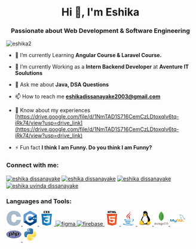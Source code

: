 <h1 align="center">Hi 👋, I'm Eshika</h1>

<!--![photo_2025-03-16_19-35-20](https://github.com/user-attachments/assets/b84dac73-40fe-4d0d-b192-a7a48fe2b6cd)
-->
<h3 align="center">Passionate about Web Development & Software Engineering</h3>

<p align="left"> <img src="https://komarev.com/ghpvc/?username=eshika2&label=Profile%20views&color=0e75b6&style=flat" alt="eshika2" /> </p>

- 🔭 I’m currently Learning **Angular Course & Laravel Course.**

- 🌱 I’m currently Working as a **Intern Backend Developer** at **Aventure IT Soulutions**

- 💬 Ask me about **Java, DSA Questions**

- 📫 How to reach me **eshikadissanayake2003@gmail.com**

- 📄 Know about my experiences [https://drive.google.com/file/d/1NmTAD1S716CemCzLDtoxqlv6tq-iRk74/view?usp=drive_link](https://drive.google.com/file/d/1NmTAD1S716CemCzLDtoxqlv6tq-iRk74/view?usp=drive_link)

- ⚡ Fun fact **I think I am Funny. Do you think I am Funny?**

<h3 align="left">Connect with me:</h3>
<p align="left">
<a href="https://linkedin.com/in/eshika dissanayake" target="blank"><img align="center" src="https://raw.githubusercontent.com/rahuldkjain/github-profile-readme-generator/master/src/images/icons/Social/linked-in-alt.svg" alt="eshika dissanayake" height="30" width="40" /></a>
<a href="https://fb.com/eshika dissanayake" target="blank"><img align="center" src="https://raw.githubusercontent.com/rahuldkjain/github-profile-readme-generator/master/src/images/icons/Social/facebook.svg" alt="eshika dissanayake" height="30" width="40" /></a>
<a href="https://instagram.com/eshika dissanayake" target="blank"><img align="center" src="https://raw.githubusercontent.com/rahuldkjain/github-profile-readme-generator/master/src/images/icons/Social/instagram.svg" alt="eshika dissanayake" height="30" width="40" /></a>
<a href="https://www.leetcode.com/eshika uvinda dissanayake" target="blank"><img align="center" src="https://raw.githubusercontent.com/rahuldkjain/github-profile-readme-generator/master/src/images/icons/Social/leet-code.svg" alt="eshika uvinda dissanayake" height="30" width="40" /></a>
</p>

<h3 align="left">Languages and Tools:</h3>
<p align="left"> 
<!-- <a href="https://developer.android.com" target="_blank" rel="noreferrer"> <img src="https://raw.githubusercontent.com/devicons/devicon/master/icons/android/android-original-wordmark.svg" alt="android" width="40" height="40"/> </a> -->
<a href="https://www.cprogramming.com/" target="_blank" rel="noreferrer"> <img src="https://raw.githubusercontent.com/devicons/devicon/master/icons/c/c-original.svg" alt="c" width="40" height="40"/> </a> <a href="https://www.w3schools.com/cpp/" target="_blank" rel="noreferrer"> <img src="https://raw.githubusercontent.com/devicons/devicon/master/icons/cplusplus/cplusplus-original.svg" alt="cplusplus" width="40" height="40"/> </a> <a href="https://www.w3schools.com/css/" target="_blank" rel="noreferrer"> <img src="https://raw.githubusercontent.com/devicons/devicon/master/icons/css3/css3-original-wordmark.svg" alt="css3" width="40" height="40"/> </a> <a href="https://www.figma.com/" target="_blank" rel="noreferrer"> <img src="https://www.vectorlogo.zone/logos/figma/figma-icon.svg" alt="figma" width="40" height="40"/> </a> <a href="https://firebase.google.com/" target="_blank" rel="noreferrer"> <img src="https://www.vectorlogo.zone/logos/firebase/firebase-icon.svg" alt="firebase" width="40" height="40"/> </a> <a href="https://www.w3.org/html/" target="_blank" rel="noreferrer"> <img src="https://raw.githubusercontent.com/devicons/devicon/master/icons/html5/html5-original-wordmark.svg" alt="html5" width="40" height="40"/> </a> <a href="https://www.java.com" target="_blank" rel="noreferrer"> <img src="https://raw.githubusercontent.com/devicons/devicon/master/icons/java/java-original.svg" alt="java" width="40" height="40"/> </a> <a href="https://www.linux.org/" target="_blank" rel="noreferrer"> <img src="https://raw.githubusercontent.com/devicons/devicon/master/icons/linux/linux-original.svg" alt="linux" width="40" height="40"/> </a> <a href="https://www.mongodb.com/" target="_blank" rel="noreferrer"> <img src="https://raw.githubusercontent.com/devicons/devicon/master/icons/mongodb/mongodb-original-wordmark.svg" alt="mongodb" width="40" height="40"/> </a> <a href="https://www.mysql.com/" target="_blank" rel="noreferrer"> <img src="https://raw.githubusercontent.com/devicons/devicon/master/icons/mysql/mysql-original-wordmark.svg" alt="mysql" width="40" height="40"/> </a> <a href="https://www.php.net" target="_blank" rel="noreferrer"> <img src="https://raw.githubusercontent.com/devicons/devicon/master/icons/php/php-original.svg" alt="php" width="40" height="40"/> </a> <a href="https://www.python.org" target="_blank" rel="noreferrer"> <img src="https://raw.githubusercontent.com/devicons/devicon/master/icons/python/python-original.svg" alt="python" width="40" height="40"/> </a> </p>

<!--<p><img align="left" src="https://github-readme-stats.vercel.app/api/top-langs?username=eshika2&show_icons=true&locale=en&layout=compact" alt="eshika2" /></p>

<p>&nbsp;<img align="center" src="https://github-readme-stats.vercel.app/api?username=eshika2&show_icons=true&locale=en" alt="eshika2" /></p>

<p><img align="center" src="https://github-readme-streak-stats.herokuapp.com/?user=eshika2&" alt="eshika2" /></p>-->

